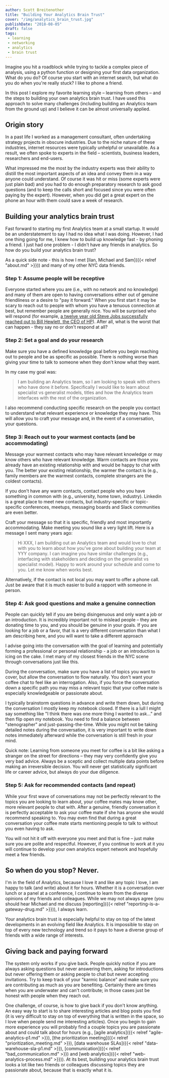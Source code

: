 ```yaml
---
author: Scott Breitenother
title: "Building Your Analytics Brain Trust"
cover: "/img/analytics_brain_trust.jpg"
publishDate: "2018-08-05"
draft: false
tags: 
 - learning
 - networking
 - analytics
 - brain trust
---
```


Imagine you hit a roadblock while trying to tackle a complex piece of analysis, using a python function or designing your first data organization. What do you do? Of course you start with an internet search, but what do you do when you're really stuck? I like to phone a friend. 

In this post I explore my favorite learning style – learning from others – and the steps to building your own analytics brain trust. I have used this approach to solve many challenges (including building an Analytics team from the ground up) and I believe it can be almost universally applied.
<!--more-->


## Origin story

In a past life I worked as a management consultant, often undertaking strategy projects in obscure industries. Due to the niche nature of these industries, internet resources were typically unhelpful or unavailable. As a result, we often spoke to experts in the field – scientists, business leaders, researchers and end-users.

What impressed me the most by the industry experts was their ability to distill the most important aspects of an idea and convey them in a way anyone could understand. Of course it was hit or miss (some experts were just plain bad) and you had to do enough preparatory research to ask good questions (and to keep the calls short and focused since you were often paying by the expert). However, when you did get a great expert on the phone an hour with them could save a week of research. 


## Building your analytics brain trust

Fast forward to starting my first Analytics team at a small startup. It would be an understatement to say I had no idea what I was doing. However, I had one thing going for me, I knew how to build up knowledge fast - by phoning a friend. I just had one problem - I didn't have any friends in analytics. So how do you build your analytics brain trust?

As a quick side note - this is how I met [Ilan, Michael and Sam]({{< relref "about.md" >}})) and many of my other NYC data friends.


### Step 1: Assume people will be receptive

Everyone started where you are (i.e., with no network and no knowledge) and many of them are open to having conversations either out of genuine friendliness or a desire to "pay it forward." When you first start it may be scary to reach out to people with whom you have a tenuous connection at best, but remember people are generally nice. You will be surprised who will respond (for example, [a twelve year old Steve Jobs successfully reached out to Bill Hewlett, the CEO of HP](https://www.businessinsider.com/what-we-can-learn-from-the-gutsy-way-steve-jobs-landed-a-job-at-hp-2015-7)). After all, what is the worst that can happen - they say no or don't respond at all?


### Step 2: Set a goal and do your research

Make sure you have a defined knowledge goal before you begin reaching out to people and be as specific as possible. There is nothing worse than giving your time to talk to someone when they don't know what they want. 

In my case my goal was: 

>I am building an Analytics team, so I am looking to speak with others who have done it before. Specifically I would like to learn about specialist vs generalist models, titles and how the Analytics team interfaces with the rest of the organization.

I also recommend conducting specific research on the people you contact to understand what relevant experience or knowledge they may have. This will allow you to craft your message and, in the event of a conversation, your questions.


### Step 3: Reach out to your warmest contacts (and be accommodating)

Message your warmest contacts who may have relevant knowledge or may know others who have relevant knowledge. Warm contacts are those you already have an existing relationship with and would be happy to chat with you. The better your existing relationship, the warmer the contact is (e.g., family members are the warmest contacts, complete strangers are the coldest contacts).

If you don't have any warm contacts, contact people who you have something in common with (e.g., university, home town, industry). Linkedin is a great place to meet new contacts, but industry-specific or topic-specific conferences, meetups, messaging boards and Slack communities are even better.

Craft your message so that it is specific, friendly and most importantly accommodating. Make meeting you sound like a very light lift. Here is a message I sent many years ago:

>Hi XXX, I am building out an Analytics team and would love to chat with you to learn about how you've gone about building your team at YYY company. I can imagine you have similar challenges (e.g., interfacing with stakeholders and deciding on the generalist vs specialist model). Happy to work around your schedule and come to you. Let me know when works best.

Alternatively, if the contact is not local you may want to offer a phone call. Just be aware that it is much easier to build a rapport with someone in person.

### Step 4: Ask good questions and make a genuine connection

People can quickly tell if you are being disingenuous and only want a job or an introduction. It is incredibly important not to mislead people – they are donating time to you, and you should be genuine in your goals. If you are looking for a job or a favor, that is a very different conversation than what I am describing here, and you will want to take a different approach

I advise going into the conversation with the goal of learning and potentially forming a professional or personal relationship - a job or an introduction is icing on the cake. I met many of my closest friends in the NYC scene through conversations just like this.

During the conversation, make sure you have a list of topics you want to cover, but allow the conversation to flow naturally. You don't want your coffee chat to feel like an interrogation. Also, if you force the conversation down a specific path you may miss a relevant topic that your coffee mate is especially knowledgeable or passionate about.

I typically brainstorm questions in advance and write them down, but during the conversation I mostly keep my notebook closed. If there is a lull I might say something like "I think there was one more thing I wanted to ask..." and then flip open my notebook. You need to find a balance between "stenographer" and just-passing-the-time. While you might not be taking detailed notes during the conversation, it is very important to write down notes immediately afterward while the conversation is still fresh in your mind.

Quick note: Learning from someone you meet for coffee is a bit like asking a stranger on the street for directions – they may very confidently give you very bad advice. Always be a sceptic and collect multiple data points before making an irreversible decision. You will never get statistically significant life or career advice, but always do your due diligence. 

### Step 5: Ask for recommended contacts (and repeat)

While your first wave of conversations may not be perfectly relevant to the topics you are looking to learn about, your coffee mates may know other, more relevant people to chat with. After a genuine, friendly conversation it is perfectly acceptable to ask your coffee mate if she has anyone she would recommend speaking to. You may even find that during a great conversation your coffee mate starts mentioning people to talk to without you even having to ask.

You will not hit it off with everyone you meet and that is fine – just make sure you are polite and respectful. However, if you continue to work at it you will continue to develop your own analytics expert network and hopefully meet a few friends.


## So when do you stop? Never.

I'm in the field of Analytics, because I love it and like any topic I love, I am happy to talk (and write) about it for hours. Whether it is a conversation over lunch or a panel at a conference, I continue to learn from the diverse opinions of my friends and colleagues. While we may not always agree (you should hear Michael and me discuss [reporting]({{< relref "reporting-is-a-gateway-drug.md" >}})), I always learn.

Your analytics brain trust is especially helpful to stay on top of the latest developments in an evolving field like Analytics. It is impossible to stay on top of every new technology and trend so it pays to have a diverse group of friends with a wide range of interests.


## Giving back and paying forward

The system only works if you give back. People quickly notice if you are always asking questions but never answering them, asking for introductions but never offering them or asking people to chat but never accepting invitations. Try to keep track of your "karmic balance" and make sure you are contributing as much as you are benefiting. Certainly there are times when you are underwater and can't contribute; in those cases just be honest with people when they reach out.

One challenge, of course, is how to give back if you don't know anything. An easy way to start is to share interesting articles and blog posts you find (it is very difficult to stay on top of everything that is written in the space, so I love when people send me interesting articles). Once you begin to gain more experience you will probably find a couple topics you are passionate about and could talk about for hours (e.g., [agile analytics]({{< relref "agile-analytics-p1.md" >}}), [the prioritization meeting]({{< relref "prioritization_meeting.md" >}}), [data warehouse SLAs]({{< relref "data-warehouse-sla-p1.md" >}}), [communication]({{< relref "bad_communication.md" >}}) and [web analytics]({{< relref "web-analytics-process.md" >}})). At its best, building your analytics brain trust looks a lot like two friends or colleagues discussing topics they are passionate about, because that is exactly what it is.